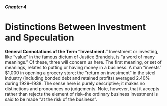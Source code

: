 ##### Chapter 4

# Distinctions Between Investment and Speculation

**General Connotations of the Term “Investment.”** Investment or investing, like “value” in the famous dictum of Justice Brandeis, is “a word of many meanings.” Of these, three will concern us here. The first meaning, or set of meanings, relates to putting or having money in a business. A man “invests” $1,000 in opening a grocery store; the “return on investment” in the steel industry (including bonded debt and retained profits) averaged 2.40% during 1929–1938. The sense here is purely descriptive; it makes no distinctions and pronounces no judgements. Note, however, that it accepts rather than rejects the element of risk–the ordinary business investment is said to be made “at the risk of the business”.
